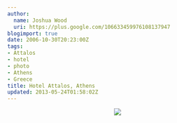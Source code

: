 ```yaml
---
author:
  name: Joshua Wood
  uri: https://plus.google.com/106633459976108137947
blogimport: true
date: 2006-10-30T20:23:00Z
tags:
- Attalos
- hotel
- photo
- Athens
- Greece
title: Hotel Attalos, Athens
updated: 2013-05-24T01:58:02Z
---
```


<div class="separator" style="clear: both; text-align: center;"><a href="/img/attalos-sign.jpg" imageanchor="1" style="margin-left: 1em; margin-right: 1em;"><img border="0" src="/img/attalos-sign.jpg" /></a></div>
